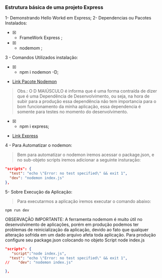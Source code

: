 ### Estrutura básica de uma projeto Express

1- Demonstrando Hello Workd em Express;
2- Dependencias ou Pacotes Instalados:
   - [x] - FrameWork Express ;
   - [x] - nodemom ;

3 - Comandos Utilizados instalação:
   - [x] - npm i nodemon -D;
-  [Link Pacote Nodemon ](https://duckduckgo.com)
  > Obs.: O D MAIÚSCULO é informa que é uma forma contraída de dizer que é uma Dependência de Desenvolvimento, ou seja, na hora de subir para a produção essa dependência não tem importancia para o bom funcionamento da minha aplicação, essa dependencia é somente para testes no momento do desenvolvimento.
  - [x] - npm i express;  
  -  [Link Express ](https://www.npmjs.com/package/express)

4 - Para Automatizar o nodemon:
  >Bem para automatizar o nodemon iremos acessar o package.json, e no sub-objeto scripts iremos adicionar a seguinte insturação:
  ```json
 "scripts": {
    "test": "echo \"Error: no test specified\" && exit 1",
    "dev": "nodemon index.js"
  },
  ```

5- Sobre Execução da Aplicação:
> Para executarmos a aplicação iremos executar o comando abaixo:
```console
npm run dev
```

OBSERVAÇÃO IMPORTANTE: A ferramenta nodemom é muito útil no desenvolvimento de aplicações, porém em produção podemos ter problemas de reinicialização da aplicação, devido ao fato que qualquer alteração sofrida em um dado arquivo afeta toda aplicação. 
Para produção configure seu package.json colocando no objeto Script node index.js

  ```json
 "scripts": {
     "script":"node index.js",
    "test": "echo \"Error: no test specified\" && exit 1",
//    "dev": "nodemon index.js"

  },
  ```
